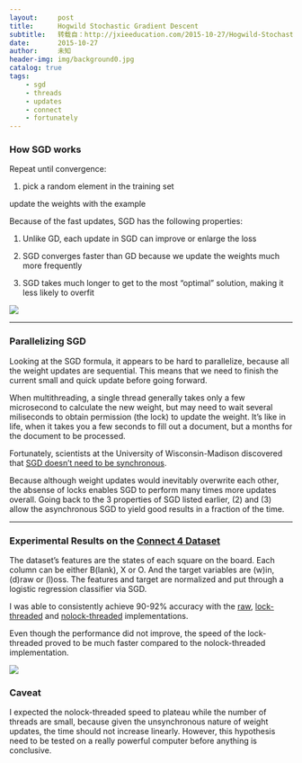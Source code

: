 ```yaml
---
layout:     post
title:      Hogwild Stochastic Gradient Descent
subtitle:   转载自：http://jxieeducation.com/2015-10-27/Hogwild-Stochastic-Gradient-Descent/
date:       2015-10-27
author:     未知
header-img: img/background0.jpg
catalog: true
tags:
    - sgd
    - threads
    - updates
    - connect
    - fortunately
---
```


### How SGD works

Repeat until convergence:

1. pick a random element in the training set

update the weights with the example


Because of the fast updates, SGD has the following properties:

1. Unlike GD, each update in SGD can improve or enlarge the loss

1. SGD converges faster than GD because we update the weights much more frequently

1. SGD takes much longer to get to the most “optimal” solution, making it less likely to overfit


![](http://jxieeducation.com/static/img/sgdvsgd.png)


---


### Parallelizing SGD

Looking at the SGD formula, it appears to be hard to parallelize, because all the weight updates are sequential. This means that we need to finish the current small and quick update before going forward.

When multithreading, a single thread generally takes only a few microsecond to calculate the new weight, but may need to wait several miliseconds to obtain permission (the lock) to update the weight. It’s like in life, when it takes you a few seconds to fill out a document, but a months for the document to be processed.

Fortunately, scientists at the University of Wisconsin-Madison discovered that [SGD doesn’t need to be synchronous](https://www.eecs.berkeley.edu/~brecht/papers/hogwildTR.pdf).

Because although weight updates would inevitably overwrite each other, the absense of locks enables SGD to perform many times more updates overall. Going back to the 3 properties of SGD listed earlier, (2) and (3) allow the asynchronous SGD to yield good results in a fraction of the time.

---


### Experimental Results on the [Connect 4 Dataset](https://archive.ics.uci.edu/ml/datasets/Connect-4)

The dataset’s features are the states of each square on the board. Each column can be either B(lank), X or O. And the target variables are (w)in, (d)raw or (l)oss. The features and target are normalized and put through a logistic regression classifier via SGD.

I was able to consistently achieve 90-92% accuracy with the [raw](https://github.com/jxieeducation/HogwildSGD/blob/master/connect4/sync.py), [lock-threaded](https://github.com/jxieeducation/HogwildSGD/blob/master/connect4/async_lock.py) and [nolock-threaded](https://github.com/jxieeducation/HogwildSGD/blob/master/connect4/async_nolock.py) implementations.

Even though the performance did not improve, the speed of the lock-threaded proved to be much faster compared to the nolock-threaded implementation.

![](http://jxieeducation.com/static/img/sgd-no-lock.png)


### Caveat

I expected the nolock-threaded speed to plateau while the number of threads are small, because given the unsynchronous nature of weight updates, the time should not increase linearly. However, this hypothesis need to be tested on a really powerful computer before anything is conclusive.
